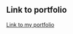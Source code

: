 ## Link to portfolio

[Link to my portfolio](https://github.com/ApacheHelikopter/2imd-webtech3-portfolio.git)
